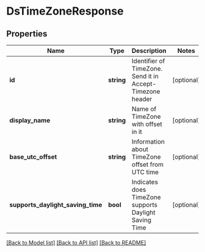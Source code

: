 # DsTimeZoneResponse

## Properties
Name | Type | Description | Notes
------------ | ------------- | ------------- | -------------
**id** | **string** | Identifier of TimeZone. Send it in Accept-Timezone header | [optional] 
**display_name** | **string** | Name of TimeZone with offset in it | [optional] 
**base_utc_offset** | **string** | Information about TimeZone offset from UTC time | [optional] 
**supports_daylight_saving_time** | **bool** | Indicates does TimeZone supports Daylight Saving Time | [optional] 

[[Back to Model list]](../../README.md#documentation-for-models) [[Back to API list]](../../README.md#documentation-for-api-endpoints) [[Back to README]](../../README.md)


